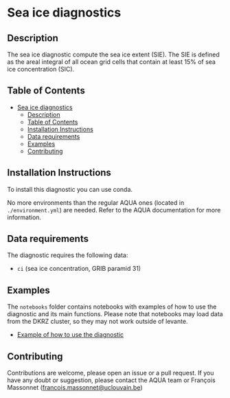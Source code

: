 # Sea ice diagnostics

## Description

The sea ice diagnostic compute the sea ice extent (SIE).
The SIE is defined as the areal integral of all ocean grid cells that contain at least 15% of sea ice concentration (SIC).

## Table of Contents

- [Sea ice diagnostics](#sea-ice-diagnostics)
  - [Description](#description)
  - [Table of Contents](#table-of-contents)
  - [Installation Instructions](#installation-instructions)
  - [Data requirements](#data-requirements)
  - [Examples](#examples)
  - [Contributing](#contributing)

## Installation Instructions

To install this diagnostic you can use conda.

No more environments than the regular AQUA ones (located in `./environment.yml`) are needed.
Refer to the AQUA documentation for more information.

## Data requirements

The diagnostic requires the following data:
- `ci` (sea ice concentration, GRIB paramid 31)

## Examples

The `notebooks` folder contains notebooks with examples of how to use the diagnostic and its main functions.
Please note that notebooks may load data from the DKRZ cluster, so they may not work outside of levante.

- [Example of how to use the diagnostic](https://github.com/oloapinivad/AQUA/blob/main/diagnostics/seaice/notebooks/seaice.ipynb)

## Contributing

Contributions are welcome, please open an issue or a pull request. 
If you have any doubt or suggestion, please contact the AQUA team or François Massonnet (francois.massonnet@uclouvain.be)